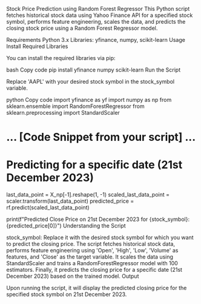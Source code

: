 Stock Price Prediction using Random Forest Regressor
This Python script fetches historical stock data using Yahoo Finance API for a specified stock symbol, performs feature engineering, scales the data, and predicts the closing stock price using a Random Forest Regressor model.

Requirements
Python 3.x
Libraries: yfinance, numpy, scikit-learn
Usage
Install Required Libraries

You can install the required libraries via pip:

bash
Copy code
pip install yfinance numpy scikit-learn
Run the Script

Replace 'AAPL' with your desired stock symbol in the stock_symbol variable.

python
Copy code
import yfinance as yf
import numpy as np
from sklearn.ensemble import RandomForestRegressor
from sklearn.preprocessing import StandardScaler

# ... [Code Snippet from your script] ...

# Predicting for a specific date (21st December 2023)
last_data_point = X_np[-1].reshape(1, -1)
scaled_last_data_point = scaler.transform(last_data_point)
predicted_price = rf.predict(scaled_last_data_point)

print(f"Predicted Close Price on 21st December 2023 for {stock_symbol}: {predicted_price[0]}")
Understanding the Script

stock_symbol: Replace it with the desired stock symbol for which you want to predict the closing price.
The script fetches historical stock data, performs feature engineering using 'Open', 'High', 'Low', 'Volume' as features, and 'Close' as the target variable.
It scales the data using StandardScaler and trains a RandomForestRegressor model with 100 estimators.
Finally, it predicts the closing price for a specific date (21st December 2023) based on the trained model.
Output

Upon running the script, it will display the predicted closing price for the specified stock symbol on 21st December 2023.
